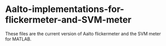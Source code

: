 # Aalto-implementations-for-flickermeter-and-SVM-meter
These files are the current version of Aalto flickermeter and the SVM meter for MATLAB.
